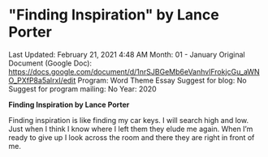 # "Finding Inspiration" by Lance Porter

Last Updated: February 21, 2021 4:48 AM
Month: 01 - January
Original Document (Google Doc): https://docs.google.com/document/d/1nrSJBGeMb6eVanhvlFrokjcGu_aWNO_PXfP8a5alrxI/edit
Program: Word Theme Essay
Suggest for blog: No
Suggest for program mailing: No
Year: 2020

**Finding Inspiration by Lance Porter**

Finding inspiration is like finding my car keys. I will search high and low. Just when I think I know where I left them they elude me again. When I’m ready to give up I look across the room and there they are right in front of me.